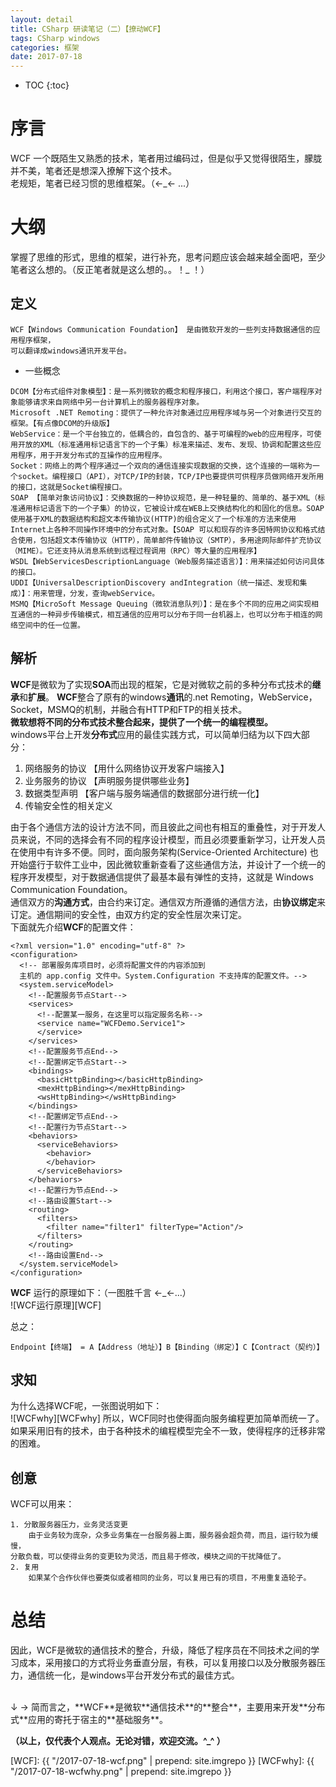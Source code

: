 ```yaml
---
layout: detail
title: CSharp 研读笔记（二）【撩动WCF】
tags: CSharp windows
categories: 框架
date: 2017-07-18
---
```


* TOC
{:toc}

# 序言
WCF 一个既陌生又熟悉的技术，笔者用过编码过，但是似乎又觉得很陌生，朦胧并不美，笔者还是想深入撩解下这个技术。<br />
老规矩，笔者已经习惯的思维框架。（←_← ...）<br />

# 大纲
掌握了思维的形式，思维的框架，进行补充，思考问题应该会越来越全面吧，至少笔者这么想的。（反正笔者就是这么想的。。！_ ！）

## 定义
~~~
WCF【Windows Communication Foundation】 是由微软开发的一些列支持数据通信的应用程序框架，
可以翻译成windows通讯开发平台。
~~~
* 一些概念
~~~
DCOM【分布式组件对象模型】：是一系列微软的概念和程序接口，利用这个接口，客户端程序对象能够请求来自网络中另一台计算机上的服务器程序对象。
Microsoft .NET Remoting：提供了一种允许对象通过应用程序域与另一个对象进行交互的框架。【有点像DCOM的升级版】
WebService：是一个平台独立的，低耦合的，自包含的、基于可编程的web的应用程序，可使用开放的XML（标准通用标记语言下的一个子集）标准来描述、发布、发现、协调和配置这些应用程序，用于开发分布式的互操作的应用程序。
Socket：网络上的两个程序通过一个双向的通信连接实现数据的交换，这个连接的一端称为一个socket。编程接口（API），对TCP/IP的封装，TCP/IP也要提供可供程序员做网络开发所用的接口，这就是Socket编程接口。
SOAP 【简单对象访问协议】：交换数据的一种协议规范，是一种轻量的、简单的、基于XML（标准通用标记语言下的一个子集）的协议，它被设计成在WEB上交换结构化的和固化的信息。SOAP使用基于XML的数据结构和超文本传输协议(HTTP)的组合定义了一个标准的方法来使用Internet上各种不同操作环境中的分布式对象。【SOAP 可以和现存的许多因特网协议和格式结合使用，包括超文本传输协议（HTTP），简单邮件传输协议（SMTP），多用途网际邮件扩充协议（MIME）。它还支持从消息系统到远程过程调用（RPC）等大量的应用程序】
WSDL【WebServicesDescriptionLanguage（Web服务描述语言）】：用来描述如何访问具体的接口。
UDDI【UniversalDescriptionDiscovery andIntegration（统一描述、发现和集成）】：用来管理，分发，查询webService。
MSMQ【MicroSoft Message Queuing（微软消息队列）】：是在多个不同的应用之间实现相互通信的一种异步传输模式，相互通信的应用可以分布于同一台机器上，也可以分布于相连的网络空间中的任一位置。
~~~

## 解析
**WCF**是微软为了实现**SOA**而出现的框架，它是对微软之前的多种分布式技术的**继承**和**扩展**。
**WCF**整合了原有的windows**通讯**的.net Remoting，WebService，Socket，MSMQ的机制，并融合有HTTP和FTP的相关技术。<br />
**微软想将不同的分布式技术整合起来，提供了一个统一的编程模型。**<br />
windows平台上开发**分布式**应用的最佳实践方式，可以简单归结为以下四大部分：<br />
1. 网络服务的协议 【用什么网络协议开发客户端接入】<br />
2. 业务服务的协议 【声明服务提供哪些业务】<br />
3. 数据类型声明 【客户端与服务端通信的数据部分进行统一化】<br />
4. 传输安全性的相关定义 <br />

由于各个通信方法的设计方法不同，而且彼此之间也有相互的重叠性，对于开发人员来说，不同的选择会有不同的程序设计模型，而且必须要重新学习，让开发人员在使用中有许多不便。同时，面向服务架构(Service-Oriented Architecture) 也开始盛行于软件工业中，因此微软重新查看了这些通信方法，并设计了一个统一的程序开发模型，对于数据通信提供了最基本最有弹性的支持，这就是 Windows Communication Foundation。<br />
通信双方的**沟通方式**，由合约来订定。通信双方所遵循的通信方法，由**协议绑定**来订定。通信期间的安全性，由双方约定的安全性层次来订定。<br />
下面就先介绍**WCF**的配置文件：
~~~
<?xml version="1.0" encoding="utf-8" ?>  
<configuration>  
  <!-- 部署服务库项目时，必须将配置文件的内容添加到   
  主机的 app.config 文件中。System.Configuration 不支持库的配置文件。-->  
  <system.serviceModel>  
    <!--配置服务节点Start-->  
    <services>  
      <!--配置某一服务，在这里可以指定服务名称-->  
      <service name="WCFDemo.Service1">  
      </service>  
    </services>  
    <!--配置服务节点End-->  
    <!--配置绑定节点Start-->  
    <bindings>  
      <basicHttpBinding></basicHttpBinding>  
      <mexHttpBinding></mexHttpBinding>  
      <wsHttpBinding></wsHttpBinding>  
    </bindings>  
    <!--配置绑定节点End-->  
    <!--配置行为节点Start-->  
    <behaviors>  
      <serviceBehaviors>  
        <behavior>  
        </behavior>  
      </serviceBehaviors>  
    </behaviors>  
    <!--配置行为节点End-->  
    <!--路由设置Start-->  
    <routing>  
      <filters>  
        <filter name="filter1" filterType="Action"/>  
      </filters>  
    </routing>  
    <!--路由设置End-->     
  </system.serviceModel>  
</configuration>  
~~~

**WCF** 运行的原理如下：（一图胜千言 ←_←...）<br />
![WCF运行原理][WCF]

总之：<br />
~~~
Endpoint【终端】 = A【Address（地址）】B【Binding（绑定）】C【Contract（契约）】
~~~


## 求知
为什么选择WCF呢，一张图说明如下：<br />
![WCFwhy][WCFwhy]
所以，WCF同时也使得面向服务编程更加简单而统一了。 如果采用旧有的技术，由于各种技术的编程模型完全不一致，使得程序的迁移非常的困难。



## 创意
WCF可以用来：
~~~
1. 分散服务器压力，业务灵活变更
	由于业务较为庞杂，众多业务集在一台服务器上面，服务器会超负荷，而且，运行较为缓慢，
分散负载，可以使得业务的变更较为灵活，而且易于修改，模块之间的干扰降低了。
2. 复用
	如果某个合作伙伴也要类似或者相同的业务，可以复用已有的项目，不用重复造轮子。
~~~


# 总结
因此，WCF是微软的通信技术的整合，升级，降低了程序员在不同技术之间的学习成本，采用接口的方式将业务垂直分层，有秩，可以复用接口以及分散服务器压力，通信统一化，是windows平台开发分布式的最佳方式。

<br />
↓
→ 简而言之，**WCF**是微软**通信技术**的**整合**，主要用来开发**分布式**应用的寄托于宿主的**基础服务**。


**（以上，仅代表个人观点。无论对错，欢迎交流。^_^ ）**


[WCF]: {{ "/2017-07-18-wcf.png" | prepend: site.imgrepo }}
[WCFwhy]: {{ "/2017-07-18-wcfwhy.png" | prepend: site.imgrepo }}
